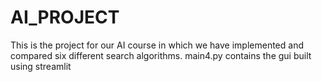 # AI_PROJECT
This is the project for our AI course in which we have implemented and compared six different search algorithms.
main4.py contains the gui built using streamlit


